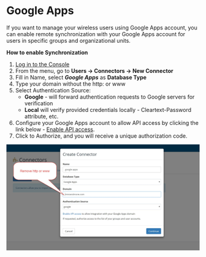 # Google Apps

If you want to manage your wireless users using Google Apps account, you can enable remote synchronization with your Google Apps account for users in specific groups and organizational units.

**How to enable Synchronization**

1. [Log in to the Console](https://console.ironwifi.com)
2. From the menu, go to **Users -> Connectors -> New Connector**
3. Fill in Name, select **_Google Apps_** as **Database Type**
4. Type your domain without the http: or www
5. Select Authentication Source:
   - **Google** - will forward authentication requests to Google servers for verification
   - **Local** will verify provided credentials locally - Cleartext-Password attribute, etc.
6. Configure your Google Apps account to allow API access by clicking the link below - [Enable API access](https://support.google.com/a/answer/60757?hl=en).
7. Click to Authorize, and you will receive a unique authorization code.

![firstScreen](google_apps/googlesetup1.jpg)
